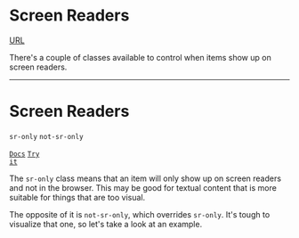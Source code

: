 <!-- .slide: data-state="layout-title" class="bg-dark"-->

# Screen Readers

<div class="slide-link"><a href="URL"><i class="fab fa-slideshare"></i> URL</a></div>

> >

There's a couple of classes available to control when items show up on screen readers.

---

# Screen Readers

`sr-only` `not-sr-only`

<a href="https://tailwindcss.com/docs/screen-readers" target="_blank"><code class="code-exciting">Docs</code></a> <a href="https://codepen.io/planetoftheweb/pen/eYdRKBx?editors=1000" target="_blank"><code class="code-royal">Try it</code></a>

> >

The `sr-only` class means that an item will only show up on screen readers and not in the browser. This may be good for textual content that is more suitable for things that are too visual.

The opposite of it is `not-sr-only`, which overrides `sr-only`. It's tough to visualize that one, so let's take a look at an example.